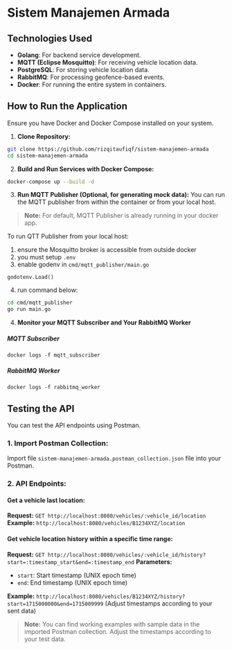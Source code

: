 # Sistem Manajemen Armada
## Technologies Used
*  **Golang**: For backend service development.
*  **MQTT (Eclipse Mosquitto)**: For receiving vehicle location data.
*  **PostgreSQL**: For storing vehicle location data.
*  **RabbitMQ**: For processing geofence-based events.
*  **Docker**: For running the entire system in containers.
## How to Run the Application
Ensure you have Docker and Docker Compose installed on your system.
1.  **Clone Repository:**
```bash
git clone https://github.com/rizqitaufiqf/sistem-manajemen-armada
cd sistem-manajemen-armada
```
2.  **Build and Run Services with Docker Compose:**
```bash
docker-compose up --build -d
```
3.  **Run MQTT Publisher (Optional, for generating mock data):**
You can run the MQTT publisher from within the container or from your local host. 
> **Note:** For default, MQTT Publisher is already running in your docker app.

To run QTT Publisher from your local host: 
1. ensure the Mosquitto broker is accessible from outside docker 
2. you must setup `.env`
3. enable godenv in `cmd/mqtt_publisher/main.go`
```
godotenv.Load()
```
4. run command below:
```bash
cd cmd/mqtt_publisher
go run main.go
```
4.  **Monitor your MQTT Subscriber and Your RabbitMQ Worker**
##### MQTT Subscriber
```
docker logs -f mqtt_subscriber
```
##### RabbitMQ Worker
```
docker logs -f rabbitmq_worker
```
## Testing the API
You can test the API endpoints using Postman.
### 1. Import Postman Collection:
Import file `sistem-manajemen-armada.postman_collection.json` file into your Postman.
### 2. API Endpoints:
#### Get a vehicle last location:
**Request:**
`GET http://localhost:8080/vehicles/:vehicle_id/location`
**Example:** `http://localhost:8080/vehicles/B1234XYZ/location`
#### Get vehicle location history within a specific time range:
**Request:**
`GET http://localhost:8080/vehicles/:vehicle_id/history?start=:timestamp_start&end=:timestamp_end`
**Parameters:**
- `start`: Start timestamp (UNIX epoch time)
- `end`: End timestamp (UNIX epoch time)

**Example:** `http://localhost:8080/vehicles/B1234XYZ/history?start=1715000000&end=1715009999` (Adjust timestamps according to your sent data)
> **Note:** You can find working examples with sample data in the imported Postman collection. Adjust the timestamps according to your test data.
